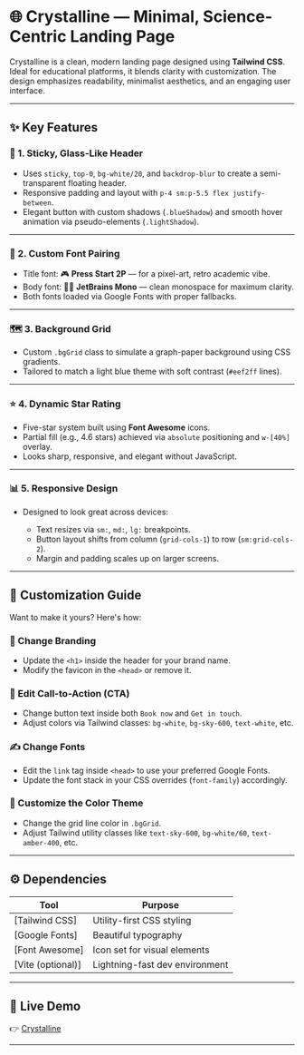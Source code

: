 # 🌐 Crystalline — Minimal, Science-Centric Landing Page

Crystalline is a clean, modern landing page designed using **Tailwind CSS**. Ideal for educational platforms, it blends clarity with customization. The design emphasizes readability, minimalist aesthetics, and an engaging user interface.

---

## ✨ Key Features

### 📌 1. **Sticky, Glass-Like Header**

* Uses `sticky`, `top-0`, `bg-white/20`, and `backdrop-blur` to create a semi-transparent floating header.
* Responsive padding and layout with `p-4 sm:p-5.5 flex justify-between`.
* Elegant button with custom shadows (`.blueShadow`) and smooth hover animation via pseudo-elements (`.lightShadow`).

---

### 🧠 2. **Custom Font Pairing**

* Title font: 🎮 **Press Start 2P** — for a pixel-art, retro academic vibe.
* Body font: 🧑‍💻 **JetBrains Mono** — clean monospace for maximum clarity.
* Both fonts loaded via Google Fonts with proper fallbacks.

---

### 🗺 3. **Background Grid**

* Custom `.bgGrid` class to simulate a graph-paper background using CSS gradients.
* Tailored to match a light blue theme with soft contrast (`#eef2ff` lines).

---

### ⭐ 4. **Dynamic Star Rating**

* Five-star system built using **Font Awesome** icons.
* Partial fill (e.g., 4.6 stars) achieved via `absolute` positioning and `w-[40%]` overlay.
* Looks sharp, responsive, and elegant without JavaScript.

---

### 📊 5. **Responsive Design**

* Designed to look great across devices:

  * Text resizes via `sm:`, `md:`, `lg:` breakpoints.
  * Button layout shifts from column (`grid-cols-1`) to row (`sm:grid-cols-2`).
  * Margin and padding scales up on larger screens.

---

## 🧰 Customization Guide

Want to make it yours? Here's how:

### 🎨 Change Branding

* Update the `<h1>` inside the header for your brand name.
* Modify the favicon in the `<head>` or remove it.

### 🎯 Edit Call-to-Action (CTA)

* Change button text inside both `Book now` and `Get in touch`.
* Adjust colors via Tailwind classes: `bg-white`, `bg-sky-600`, `text-white`, etc.

### ✍ Change Fonts

* Edit the `link` tag inside `<head>` to use your preferred Google Fonts.
* Update the font stack in your CSS overrides (`font-family`) accordingly.

### 🌈 Customize the Color Theme

* Change the grid line color in `.bgGrid`.
* Adjust Tailwind utility classes like `text-sky-600`, `bg-white/60`, `text-amber-400`, etc.

---

## ⚙️ Dependencies

| Tool               | Purpose                        |
| ------------------ | ------------------------------ |
| \[Tailwind CSS]    | Utility-first CSS styling      |
| \[Google Fonts]    | Beautiful typography           |
| \[Font Awesome]    | Icon set for visual elements   |
| \[Vite (optional)] | Lightning-fast dev environment |

---

## 🚀 Live Demo

👉 [Crystalline](https://crystalline-math.netlify.app/)

---
